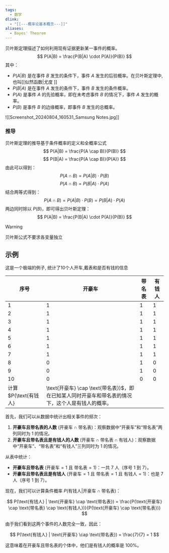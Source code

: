 ```yaml
---
tags:
  - 数学
dlink:
  - "[[---概率论基本概念---]]"
aliases:
  - Bayes' Theorem
---
```

贝叶斯定理描述了如何利用现有证据更新某一事件的概率。
$$
P(A|B) = \frac{P(B|A) \cdot P(A)}{P(B)}
$$
其中：
- $P(A|B)$ 是在事件 $B$ 发生的条件下，事件 $A$ 发生的后验概率。在贝叶斯定理中, 也叫[[似然函数|尤度 ]]
- $P(B|A)$ 是在事件 $A$ 发生的条件下，事件 $B$ 发生的条件概率。
- $P(A)$ 是事件 $A$ 的先验概率，即在未考虑事件 $B$ 的情况下，事件 $A$ 发生的概率。
- $P(B)$ 是事件 $B$ 的边缘概率，即事件 $B$ 发生的总概率。

![[Screenshot_20240804_160531_Samsung Notes.jpg]]
### 推导
贝叶斯定理的推导基于条件概率的定义和全概率公式
$$
P(A|B) = \frac{P(A \cap B)}{P(B)}
$$
$$
P(B|A) = \frac{P(A \cap B)}{P(A)}
$$
由此可以得到：
$$
P(A \cap B) = P(A|B) \cdot P(B)
$$
$$
P(A \cap B) = P(B|A) \cdot P(A)
$$
结合两等式得到：
$$
P(A \cap B) = P(A|B) \cdot P(B) = P(B|A) \cdot P(A)
$$
两边同时除以 $P(B)$，即可得出贝叶斯定理：
$$
P(A|B) = \frac{P(B|A) \cdot P(A)}{P(B)}
$$

> [!warning] 
> 贝叶斯公式不要求各变量独立

## 示例
这是一个极端的例子, 统计了10个人开车,戴表和是否有钱的信息

| 序号  | 开豪车 | 带名表 | 有钱人 |
| --- | --- | --- | --- |
| 1   | 1   | 1   | 1   |
| 2   | 1   | 1   | 1   |
| 3   | 1   | 1   | 1   |
| 4   | 1   | 1   | 1   |
| 5   | 1   | 1   | 1   |
| 6   | 1   | 1   | 1   |
| 7   | 1   | 1   | 1   |
| 8   | 0   | 1   | 0   |
| 9   | 0   | 1   | 0   |
| 10  | 0   | 0   | 0   |
计算 $P(\text{有钱人} | \text{开豪车} \cap \text{带名表})$，即在已知某人同时开豪车和带名表的情况下，这个人是有钱人的概率。

首先，我们可以从数据中统计出相关事件的频次：

1. **开豪车且带名表的人数** ($\text{开豪车} \cap \text{带名表}$)：观察数据中“开豪车”和“带名表”两列同时为 1 的情况。
2. **开豪车且带名表且是有钱人的人数** ($\text{开豪车} \cap \text{带名表} \cap \text{有钱人}$)：观察数据中“开豪车”、“带名表”和“有钱人”三列同时为 1 的情况。

从表中统计：

- **开豪车且带名表** ($\text{开豪车} = 1$ 且 $\text{带名表} = 1$)：一共 7 人（序号 1 到 7）。
- **开豪车且带名表且是有钱人** ($\text{开豪车} = 1$ 且 $\text{带名表} = 1$ 且 $\text{有钱人} = 1$)：也是 7 人（序号 1 到 7）。

现在，我们可以计算条件概率 $P(\text{有钱人} | \text{开豪车} \cap \text{带名表})$：

$$
P(\text{有钱人} | \text{开豪车} \cap \text{带名表}) = \frac{P(\text{开豪车} \cap \text{带名表} \cap \text{有钱人})}{P(\text{开豪车} \cap \text{带名表})}
$$

由于我们看到这两个事件的人数完全一致，因此：

$$
P(\text{有钱人} | \text{开豪车} \cap \text{带名表}) = \frac{7}{7} = 1
$$

这意味着在开豪车且带名表的个体中，他们是有钱人的概率是 100%。

